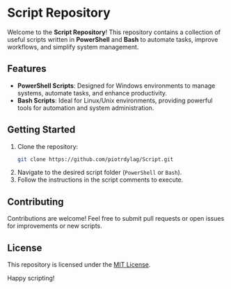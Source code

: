 # Script Repository

Welcome to the **Script Repository**! This repository contains a collection of useful scripts written in **PowerShell** and **Bash** to automate tasks, improve workflows, and simplify system management.

## Features
- **PowerShell Scripts**: Designed for Windows environments to manage systems, automate tasks, and enhance productivity.
- **Bash Scripts**: Ideal for Linux/Unix environments, providing powerful tools for automation and system administration.

## Getting Started
1. Clone the repository:
    ```bash
    git clone https://github.com/piotrdylag/Script.git
    ```
2. Navigate to the desired script folder (`PowerShell` or `Bash`).
3. Follow the instructions in the script comments to execute.

## Contributing
Contributions are welcome! Feel free to submit pull requests or open issues for improvements or new scripts.

## License
This repository is licensed under the [MIT License](LICENSE).

Happy scripting!